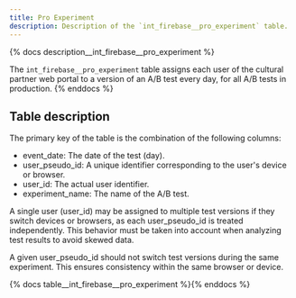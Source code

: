 ```yaml
---
title: Pro Experiment
description: Description of the `int_firebase__pro_experiment` table.
---
```


{% docs description__int_firebase__pro_experiment %}

The `int_firebase__pro_experiment` table assigns each user of the cultural partner web portal to a version of an A/B test every day, for all A/B tests in production.
{% enddocs %}

## Table description

The primary key of the table is the combination of the following columns:
- event_date: The date of the test (day).
- user_pseudo_id: A unique identifier corresponding to the user's device or browser.
- user_id: The actual user identifier.
- experiment_name: The name of the A/B test.

A single user (user_id) may be assigned to multiple test versions if they switch devices or browsers, as each user_pseudo_id is treated independently. This behavior must be taken into account when analyzing test results to avoid skewed data.

A given user_pseudo_id should not switch test versions during the same experiment. This ensures consistency within the same browser or device.

{% docs table__int_firebase__pro_experiment %}{% enddocs %}
